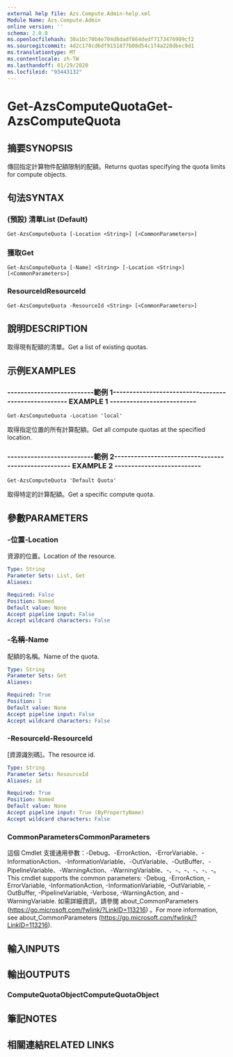 ```yaml
---
external help file: Azs.Compute.Admin-help.xml
Module Name: Azs.Compute.Admin
online version: ''
schema: 2.0.0
ms.openlocfilehash: 30a1bc70b4e704d8dadf864dedf7173476909cf2
ms.sourcegitcommit: 4d2c178cd6df9151877b08d54c1f4a228dbec9d1
ms.translationtype: MT
ms.contentlocale: zh-TW
ms.lasthandoff: 01/29/2020
ms.locfileid: "93443132"
---
```

# <span data-ttu-id="2f9d3-101">Get-AzsComputeQuota</span><span class="sxs-lookup"><span data-stu-id="2f9d3-101">Get-AzsComputeQuota</span></span>

## <span data-ttu-id="2f9d3-102">摘要</span><span class="sxs-lookup"><span data-stu-id="2f9d3-102">SYNOPSIS</span></span>
<span data-ttu-id="2f9d3-103">傳回指定計算物件配額限制的配額。</span><span class="sxs-lookup"><span data-stu-id="2f9d3-103">Returns quotas specifying the quota limits for compute objects.</span></span>

## <span data-ttu-id="2f9d3-104">句法</span><span class="sxs-lookup"><span data-stu-id="2f9d3-104">SYNTAX</span></span>

### <span data-ttu-id="2f9d3-105"> (預設) 清單</span><span class="sxs-lookup"><span data-stu-id="2f9d3-105">List (Default)</span></span>
```
Get-AzsComputeQuota [-Location <String>] [<CommonParameters>]
```

### <span data-ttu-id="2f9d3-106">獲取</span><span class="sxs-lookup"><span data-stu-id="2f9d3-106">Get</span></span>
```
Get-AzsComputeQuota [-Name] <String> [-Location <String>] [<CommonParameters>]
```

### <span data-ttu-id="2f9d3-107">ResourceId</span><span class="sxs-lookup"><span data-stu-id="2f9d3-107">ResourceId</span></span>
```
Get-AzsComputeQuota -ResourceId <String> [<CommonParameters>]
```

## <span data-ttu-id="2f9d3-108">說明</span><span class="sxs-lookup"><span data-stu-id="2f9d3-108">DESCRIPTION</span></span>
<span data-ttu-id="2f9d3-109">取得現有配額的清單。</span><span class="sxs-lookup"><span data-stu-id="2f9d3-109">Get a list of existing quotas.</span></span>

## <span data-ttu-id="2f9d3-110">示例</span><span class="sxs-lookup"><span data-stu-id="2f9d3-110">EXAMPLES</span></span>

### <span data-ttu-id="2f9d3-111">--------------------------範例 1--------------------------</span><span class="sxs-lookup"><span data-stu-id="2f9d3-111">-------------------------- EXAMPLE 1 --------------------------</span></span>
```
Get-AzsComputeQuota -Location 'local'
```

<span data-ttu-id="2f9d3-112">取得指定位置的所有計算配額。</span><span class="sxs-lookup"><span data-stu-id="2f9d3-112">Get all compute quotas at the specified location.</span></span>

### <span data-ttu-id="2f9d3-113">--------------------------範例 2--------------------------</span><span class="sxs-lookup"><span data-stu-id="2f9d3-113">-------------------------- EXAMPLE 2 --------------------------</span></span>
```
Get-AzsComputeQuota 'Default Quota'
```

<span data-ttu-id="2f9d3-114">取得特定的計算配額。</span><span class="sxs-lookup"><span data-stu-id="2f9d3-114">Get a specific compute quota.</span></span>

## <span data-ttu-id="2f9d3-115">參數</span><span class="sxs-lookup"><span data-stu-id="2f9d3-115">PARAMETERS</span></span>

### <span data-ttu-id="2f9d3-116">-位置</span><span class="sxs-lookup"><span data-stu-id="2f9d3-116">-Location</span></span>
<span data-ttu-id="2f9d3-117">資源的位置。</span><span class="sxs-lookup"><span data-stu-id="2f9d3-117">Location of the resource.</span></span>

```yaml
Type: String
Parameter Sets: List, Get
Aliases: 

Required: False
Position: Named
Default value: None
Accept pipeline input: False
Accept wildcard characters: False
```

### <span data-ttu-id="2f9d3-118">-名稱</span><span class="sxs-lookup"><span data-stu-id="2f9d3-118">-Name</span></span>
<span data-ttu-id="2f9d3-119">配額的名稱。</span><span class="sxs-lookup"><span data-stu-id="2f9d3-119">Name of the quota.</span></span>

```yaml
Type: String
Parameter Sets: Get
Aliases: 

Required: True
Position: 1
Default value: None
Accept pipeline input: False
Accept wildcard characters: False
```

### <span data-ttu-id="2f9d3-120">-ResourceId</span><span class="sxs-lookup"><span data-stu-id="2f9d3-120">-ResourceId</span></span>
<span data-ttu-id="2f9d3-121">[資源識別碼]。</span><span class="sxs-lookup"><span data-stu-id="2f9d3-121">The resource id.</span></span>

```yaml
Type: String
Parameter Sets: ResourceId
Aliases: id

Required: True
Position: Named
Default value: None
Accept pipeline input: True (ByPropertyName)
Accept wildcard characters: False
```

### <span data-ttu-id="2f9d3-122">CommonParameters</span><span class="sxs-lookup"><span data-stu-id="2f9d3-122">CommonParameters</span></span>
<span data-ttu-id="2f9d3-123">這個 Cmdlet 支援通用參數：-Debug、-ErrorAction、-ErrorVariable、-InformationAction、-InformationVariable、-OutVariable、-OutBuffer、-PipelineVariable、-WarningAction、-WarningVariable、-、-、-、-、-、-。</span><span class="sxs-lookup"><span data-stu-id="2f9d3-123">This cmdlet supports the common parameters: -Debug, -ErrorAction, -ErrorVariable, -InformationAction, -InformationVariable, -OutVariable, -OutBuffer, -PipelineVariable, -Verbose, -WarningAction, and -WarningVariable.</span></span> <span data-ttu-id="2f9d3-124">如需詳細資訊，請參閱 about_CommonParameters (https://go.microsoft.com/fwlink/?LinkID=113216) 。</span><span class="sxs-lookup"><span data-stu-id="2f9d3-124">For more information, see about_CommonParameters (https://go.microsoft.com/fwlink/?LinkID=113216).</span></span>

## <span data-ttu-id="2f9d3-125">輸入</span><span class="sxs-lookup"><span data-stu-id="2f9d3-125">INPUTS</span></span>

## <span data-ttu-id="2f9d3-126">輸出</span><span class="sxs-lookup"><span data-stu-id="2f9d3-126">OUTPUTS</span></span>

### <span data-ttu-id="2f9d3-127">ComputeQuotaObject</span><span class="sxs-lookup"><span data-stu-id="2f9d3-127">ComputeQuotaObject</span></span>

## <span data-ttu-id="2f9d3-128">筆記</span><span class="sxs-lookup"><span data-stu-id="2f9d3-128">NOTES</span></span>

## <span data-ttu-id="2f9d3-129">相關連結</span><span class="sxs-lookup"><span data-stu-id="2f9d3-129">RELATED LINKS</span></span>

